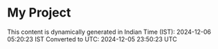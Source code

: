# My Project

This content is dynamically generated in Indian Time (IST): 2024-12-06 05:20:23 IST
Converted to UTC: 2024-12-05 23:50:23 UTC
